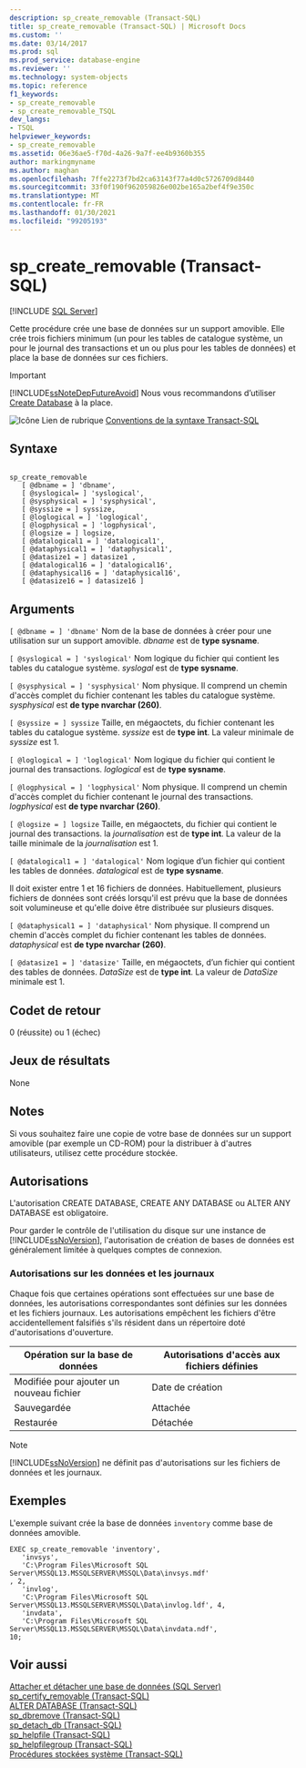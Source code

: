 ```yaml
---
description: sp_create_removable (Transact-SQL)
title: sp_create_removable (Transact-SQL) | Microsoft Docs
ms.custom: ''
ms.date: 03/14/2017
ms.prod: sql
ms.prod_service: database-engine
ms.reviewer: ''
ms.technology: system-objects
ms.topic: reference
f1_keywords:
- sp_create_removable
- sp_create_removable_TSQL
dev_langs:
- TSQL
helpviewer_keywords:
- sp_create_removable
ms.assetid: 06e36ae5-f70d-4a26-9a7f-ee4b9360b355
author: markingmyname
ms.author: maghan
ms.openlocfilehash: 7ffe2273f7bd2ca63143f77a4d0c5726709d8440
ms.sourcegitcommit: 33f0f190f962059826e002be165a2bef4f9e350c
ms.translationtype: MT
ms.contentlocale: fr-FR
ms.lasthandoff: 01/30/2021
ms.locfileid: "99205193"
---
```

# <a name="sp_create_removable-transact-sql"></a>sp_create_removable (Transact-SQL)
[!INCLUDE [SQL Server](../../includes/applies-to-version/sqlserver.md)]

  Cette procédure crée une base de données sur un support amovible. Elle crée trois fichiers minimum (un pour les tables de catalogue système, un pour le journal des transactions et un ou plus pour les tables de données) et place la base de données sur ces fichiers.  
  
> [!IMPORTANT]  
>  [!INCLUDE[ssNoteDepFutureAvoid](../../includes/ssnotedepfutureavoid-md.md)] Nous vous recommandons d’utiliser [Create Database](../../t-sql/statements/create-database-transact-sql.md) à la place.  
  
 ![Icône Lien de rubrique](../../database-engine/configure-windows/media/topic-link.gif "Icône du lien de rubrique") [Conventions de la syntaxe Transact-SQL](../../t-sql/language-elements/transact-sql-syntax-conventions-transact-sql.md)  
  
## <a name="syntax"></a>Syntaxe  
  
```  
  
sp_create_removable   
   [ @dbname = ] 'dbname',   
   [ @syslogical= ] 'syslogical',   
   [ @sysphysical = ] 'sysphysical',   
   [ @syssize = ] syssize,   
   [ @loglogical = ] 'loglogical',   
   [ @logphysical = ] 'logphysical',   
   [ @logsize = ] logsize,   
   [ @datalogical1 = ] 'datalogical1',   
   [ @dataphysical1 = ] 'dataphysical1',   
   [ @datasize1 = ] datasize1 ,   
   [ @datalogical16 = ] 'datalogical16',   
   [ @dataphysical16 = ] 'dataphysical16',   
   [ @datasize16 = ] datasize16 ]  
```  
  
## <a name="arguments"></a>Arguments  
`[ @dbname = ] 'dbname'` Nom de la base de données à créer pour une utilisation sur un support amovible. *dbname* est de **type sysname**.  
  
`[ @syslogical = ] 'syslogical'` Nom logique du fichier qui contient les tables du catalogue système. *syslogal* est de **type sysname**.  
  
`[ @sysphysical = ] 'sysphysical'` Nom physique. Il comprend un chemin d'accès complet du fichier contenant les tables du catalogue système. *sysphysical* est **de type nvarchar (260)**.  
  
`[ @syssize = ] syssize` Taille, en mégaoctets, du fichier contenant les tables du catalogue système. *syssize* est de **type int**. La valeur minimale de *syssize* est 1.  
  
`[ @loglogical = ] 'loglogical'` Nom logique du fichier qui contient le journal des transactions. *loglogical* est de **type sysname**.  
  
`[ @logphysical = ] 'logphysical'` Nom physique. Il comprend un chemin d'accès complet du fichier contenant le journal des transactions. *logphysical* est **de type nvarchar (260)**.  
  
`[ @logsize = ] logsize` Taille, en mégaoctets, du fichier qui contient le journal des transactions. la *journalisation* est de **type int**. La valeur de la taille minimale de la *journalisation* est 1.  
  
`[ @datalogical1 = ] 'datalogical'` Nom logique d’un fichier qui contient les tables de données. *datalogical* est de **type sysname**.  
  
 Il doit exister entre 1 et 16 fichiers de données. Habituellement, plusieurs fichiers de données sont créés lorsqu'il est prévu que la base de données soit volumineuse et qu'elle doive être distribuée sur plusieurs disques.  
  
`[ @dataphysical1 = ] 'dataphysical'` Nom physique. Il comprend un chemin d'accès complet du fichier contenant les tables de données. *dataphysical* est **de type nvarchar (260)**.  
  
`[ @datasize1 = ] 'datasize'` Taille, en mégaoctets, d’un fichier qui contient des tables de données. *DataSize* est de **type int**. La valeur de *DataSize* minimale est 1.  
  
## <a name="return-code-values"></a>Codet de retour  
 0 (réussite) ou 1 (échec)  
  
## <a name="result-sets"></a>Jeux de résultats  
 None  
  
## <a name="remarks"></a>Notes  
 Si vous souhaitez faire une copie de votre base de données sur un support amovible (par exemple un CD-ROM) pour la distribuer à d'autres utilisateurs, utilisez cette procédure stockée.  
  
## <a name="permissions"></a>Autorisations  
 L'autorisation CREATE DATABASE, CREATE ANY DATABASE ou ALTER ANY DATABASE est obligatoire.  
  
 Pour garder le contrôle de l'utilisation du disque sur une instance de [!INCLUDE[ssNoVersion](../../includes/ssnoversion-md.md)], l'autorisation de création de bases de données est généralement limitée à quelques comptes de connexion.  
  
### <a name="permissions-on-data-and-log-files"></a>Autorisations sur les données et les journaux  
 Chaque fois que certaines opérations sont effectuées sur une base de données, les autorisations correspondantes sont définies sur les données et les fichiers journaux. Les autorisations empêchent les fichiers d'être accidentellement falsifiés s'ils résident dans un répertoire doté d'autorisations d'ouverture.  
  
|Opération sur la base de données|Autorisations d'accès aux fichiers définies|  
|---------------------------|------------------------------|  
|Modifiée pour ajouter un nouveau fichier|Date de création|  
|Sauvegardée|Attachée|  
|Restaurée|Détachée|  
  
> [!NOTE]  
>  [!INCLUDE[ssNoVersion](../../includes/ssnoversion-md.md)] ne définit pas d'autorisations sur les fichiers de données et les journaux.  
  
## <a name="examples"></a>Exemples  
 L'exemple suivant crée la base de données `inventory` comme base de données amovible.  
  
```  
EXEC sp_create_removable 'inventory',   
   'invsys',  
   'C:\Program Files\Microsoft SQL Server\MSSQL13.MSSQLSERVER\MSSQL\Data\invsys.mdf'  
, 2,   
   'invlog',  
   'C:\Program Files\Microsoft SQL Server\MSSQL13.MSSQLSERVER\MSSQL\Data\invlog.ldf', 4,  
   'invdata',  
   'C:\Program Files\Microsoft SQL Server\MSSQL13.MSSQLSERVER\MSSQL\Data\invdata.ndf',   
10;  
```  
  
## <a name="see-also"></a>Voir aussi  
 [Attacher et détacher une base de données &#40;SQL Server&#41;](../../relational-databases/databases/database-detach-and-attach-sql-server.md)   
 [sp_certify_removable &#40;Transact-SQL&#41;](../../relational-databases/system-stored-procedures/sp-certify-removable-transact-sql.md)   
 [ALTER DATABASE &#40;Transact-SQL&#41;](../../t-sql/statements/alter-database-transact-sql.md)   
 [sp_dbremove &#40;Transact-SQL&#41;](../../relational-databases/system-stored-procedures/sp-dbremove-transact-sql.md)   
 [sp_detach_db &#40;Transact-SQL&#41;](../../relational-databases/system-stored-procedures/sp-detach-db-transact-sql.md)   
 [sp_helpfile &#40;Transact-SQL&#41;](../../relational-databases/system-stored-procedures/sp-helpfile-transact-sql.md)   
 [sp_helpfilegroup &#40;Transact-SQL&#41;](../../relational-databases/system-stored-procedures/sp-helpfilegroup-transact-sql.md)   
 [Procédures stockées système &#40;Transact-SQL&#41;](../../relational-databases/system-stored-procedures/system-stored-procedures-transact-sql.md)  
  
